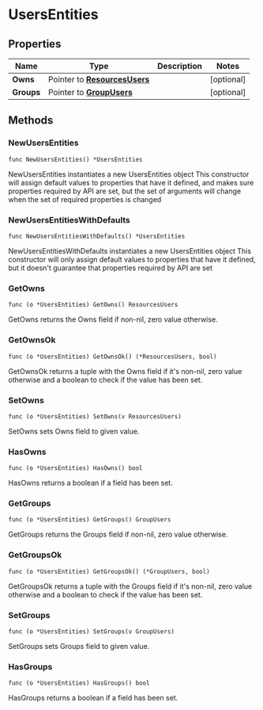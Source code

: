# UsersEntities

## Properties

|Name | Type | Description | Notes|
|------------ | ------------- | ------------- | -------------|
|**Owns** | Pointer to [**ResourcesUsers**](ResourcesUsers.md) |  | [optional] |
|**Groups** | Pointer to [**GroupUsers**](GroupUsers.md) |  | [optional] |

## Methods

### NewUsersEntities

`func NewUsersEntities() *UsersEntities`

NewUsersEntities instantiates a new UsersEntities object
This constructor will assign default values to properties that have it defined,
and makes sure properties required by API are set, but the set of arguments
will change when the set of required properties is changed

### NewUsersEntitiesWithDefaults

`func NewUsersEntitiesWithDefaults() *UsersEntities`

NewUsersEntitiesWithDefaults instantiates a new UsersEntities object
This constructor will only assign default values to properties that have it defined,
but it doesn't guarantee that properties required by API are set

### GetOwns

`func (o *UsersEntities) GetOwns() ResourcesUsers`

GetOwns returns the Owns field if non-nil, zero value otherwise.

### GetOwnsOk

`func (o *UsersEntities) GetOwnsOk() (*ResourcesUsers, bool)`

GetOwnsOk returns a tuple with the Owns field if it's non-nil, zero value otherwise
and a boolean to check if the value has been set.

### SetOwns

`func (o *UsersEntities) SetOwns(v ResourcesUsers)`

SetOwns sets Owns field to given value.

### HasOwns

`func (o *UsersEntities) HasOwns() bool`

HasOwns returns a boolean if a field has been set.

### GetGroups

`func (o *UsersEntities) GetGroups() GroupUsers`

GetGroups returns the Groups field if non-nil, zero value otherwise.

### GetGroupsOk

`func (o *UsersEntities) GetGroupsOk() (*GroupUsers, bool)`

GetGroupsOk returns a tuple with the Groups field if it's non-nil, zero value otherwise
and a boolean to check if the value has been set.

### SetGroups

`func (o *UsersEntities) SetGroups(v GroupUsers)`

SetGroups sets Groups field to given value.

### HasGroups

`func (o *UsersEntities) HasGroups() bool`

HasGroups returns a boolean if a field has been set.



